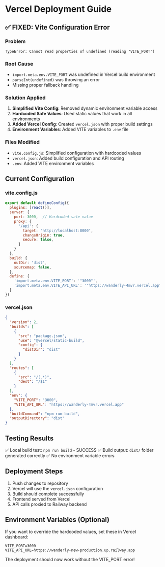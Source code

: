 # Vercel Deployment Guide

## ✅ FIXED: Vite Configuration Error

### Problem
`TypeError: Cannot read properties of undefined (reading 'VITE_PORT')`

### Root Cause
- `import.meta.env.VITE_PORT` was undefined in Vercel build environment
- `parseInt(undefined)` was throwing an error
- Missing proper fallback handling

### Solution Applied
1. **Simplified Vite Config**: Removed dynamic environment variable access
2. **Hardcoded Safe Values**: Used static values that work in all environments
3. **Added Vercel Config**: Created `vercel.json` with proper build settings
4. **Environment Variables**: Added VITE variables to `.env` file

### Files Modified
- `vite.config.js`: Simplified configuration with hardcoded values
- `vercel.json`: Added build configuration and API routing
- `.env`: Added VITE environment variables

## Current Configuration

### vite.config.js
```javascript
export default defineConfig({
  plugins: [react()],
  server: {
    port: 3000,  // Hardcoded safe value
    proxy: {
      '/api': {
        target: 'http://localhost:8000',
        changeOrigin: true,
        secure: false,
      }
    }
  },
  build: {
    outDir: 'dist',
    sourcemap: false,
  },
  define: {
    'import.meta.env.VITE_PORT': '"3000"',
    'import.meta.env.VITE_API_URL': '"https://wanderly-4mvr.vercel.app"',
  }
})
```

### vercel.json
```json
{
  "version": 2,
  "builds": [
    {
      "src": "package.json",
      "use": "@vercel/static-build",
      "config": {
        "distDir": "dist"
      }
    }
  ],
  "routes": [
    {
      "src": "/(.*)",
      "dest": "/$1"
    }
  ],
  "env": {
    "VITE_PORT": "3000",
    "VITE_API_URL": "https://wanderly-4mvr.vercel.app"
  },
  "buildCommand": "npm run build",
  "outputDirectory": "dist"
}
```

## Testing Results
✅ Local build test: `npm run build` - SUCCESS
✅ Build output: `dist/` folder generated correctly
✅ No environment variable errors

## Deployment Steps
1. Push changes to repository
2. Vercel will use the `vercel.json` configuration
3. Build should complete successfully
4. Frontend served from Vercel
5. API calls proxied to Railway backend

## Environment Variables (Optional)
If you want to override the hardcoded values, set these in Vercel dashboard:
```
VITE_PORT=3000
VITE_API_URL=https://wanderly-new-production.up.railway.app
```

The deployment should now work without the VITE_PORT error!
